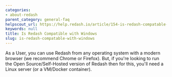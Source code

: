 ```yaml
---
categories:
- about-redash
parent_category: general-faq
helpscout_url: https://help.redash.io/article/154-is-redash-compatable-with-windows
keywords: null
title: Is Redash Compatible with Windows
slug: is-redash-compatable-with-windows
---
```

As a User, you can use Redash from any operating system with a modern browser
(we recommend Chrome or Firefox). But, if you're looking to run the Open
Source/Self-Hosted version of Redash then for this, you'll need a Linux server
(or a VM/Docker container).

